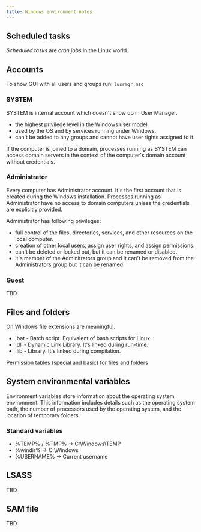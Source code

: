 ```yaml
---
title: Windows environment notes
---
```

## Scheduled tasks
_Scheduled tasks_ are _cron jobs_ in the Linux world.  

## Accounts
To show GUI with all users and groups run: `lusrmgr.msc`

### SYSTEM
SYSTEM is internal account which doesn't show up in User Manager.

- the highest privilege level in the Windows user model.
- used by the OS and by services running under Windows.
- can't be added to any groups and cannot have user rights assigned to it.

If the computer is joined to a domain, processes running as SYSTEM can access domain servers in the context of the computer's domain account without credentials.

### Administrator
Every computer has Administrator account. It's the first account that is created during the Windows installation. Processes running as Administrator have no access to domain computers unless the credentials are explicitly provided.

Administrator has following privileges:

- full control of the files, directories, services, and other resources on the local computer.
- creation of other local users, assign user rights, and assign permissions.
- can't be deleted or locked out, but it can be renamed or disabled.
- it's member of the Adminitrators group and it can't be removed from the Administrators group but it can be renamed.

### Guest
TBD

## Files and folders
On Windows file extensions are meaningful.

- .bat - Batch script. Equivalent of bash scripts for Linux.
- .dll - Dynamic Link Library. It's linked during run-time.
- .lib - Library. It's linked during compilation.

[Permission tables (special and basic) for files and folders](https://learn.microsoft.com/en-us/previous-versions/windows/it-pro/windows-2000-server/bb727008(v=technet.10)?redirectedfrom=MSDN)

## System environmental variables
Environment variables store information about the operating system environment. This information includes details such as the operating system path, the number of processors used by the operating system, and the location of temporary folders.

### Standard variables

- %TEMP% / %TMP%    -> C:\Windows\TEMP
- %windir%          -> C:\Windows
- %USERNAME%        -> Current username

## LSASS
TBD

## SAM file
TBD

